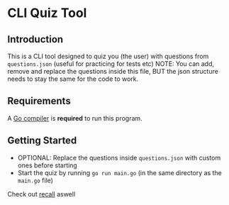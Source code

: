 # CLI Quiz Tool

## Introduction

This is a CLI tool designed to quiz you (the user) with questions from `questions.json` (useful for practicing for tests etc) NOTE: You can add, remove and replace the questions inside this file,
BUT the json structure needs to stay the same for the code to work.

## Requirements

A [Go compiler](https://go.dev/dl/) is **required** to run this program.

## Getting Started

- OPTIONAL: Replace the questions inside `questions.json` with custom ones before starting
- Start the quiz by running `go run main.go` (in the same directory as the `main.go` file)

Check out [recall](https://github.com/devkaare/recall) aswell
